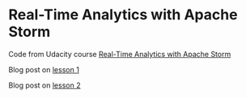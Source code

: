 # Real-Time Analytics with Apache Storm

Code from Udacity course [Real-Time Analytics with Apache Storm](https://www.udacity.com/course/ud381)

Blog post on [lesson 1](http://perevillega.com/real-time-analytics-with-apache-storm-at-udacity/)

Blog post on [lesson 2](http://perevillega.com/real-time-analytics-with-storm-lesson-2/)



